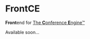 # FrontCE
**Front**end for [The **C**onference **E**ngine&trade; ](http://science24.com/conferences/)

Available soon...
